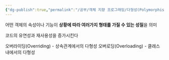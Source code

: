 ```yaml
---
{"dg-publish":true,"permalink":"/공부/객체 지향 프로그래밍/다형성(Polymorphism)/","dgPassFrontmatter":true}
---
```



어떤 객체의 속성이나 기능이 **상황에 따라 여러가지 형태를 가질 수 있는 성질**을 의미

코드의 유연성과 재사용성을 증가시킨다

오버라이딩(Overriding) - 상속관계에서의 다형성
오버로딩(Overloading) - 클래스 내에서의 다형성
